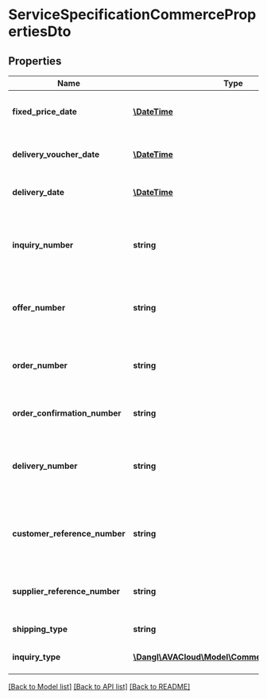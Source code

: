 # ServiceSpecificationCommercePropertiesDto

## Properties
Name | Type | Description | Notes
------------ | ------------- | ------------- | -------------
**fixed_price_date** | [**\DateTime**](\DateTime.md) | The date until the price is valid or fixed. | [optional] 
**delivery_voucher_date** | [**\DateTime**](\DateTime.md) | The date of the delivery voucher note. | [optional] 
**delivery_date** | [**\DateTime**](\DateTime.md) | The actual date of delivery. | [optional] 
**inquiry_number** | **string** | The number of the inquiry, usually in a context of offer requests. | [optional] 
**offer_number** | **string** | The number of the offer, usually in a context of an offer. | [optional] 
**order_number** | **string** | The order number, usually in the context of a grant or contract. | [optional] 
**order_confirmation_number** | **string** | The order confirmation number | [optional] 
**delivery_number** | **string** | The number of the delivery, e.g. on the delivery note voucher. | [optional] 
**customer_reference_number** | **string** | The reference number of the customer / buyer. | [optional] 
**supplier_reference_number** | **string** | The reference number of the supplier / bidder. | [optional] 
**shipping_type** | **string** | The type of shippment. | [optional] 
**inquiry_type** | [**\Dangl\AVACloud\Model\CommerceInquiryTypeDto**](CommerceInquiryTypeDto.md) | The type of the price inquiry. | 

[[Back to Model list]](../README.md#documentation-for-models) [[Back to API list]](../README.md#documentation-for-api-endpoints) [[Back to README]](../README.md)


